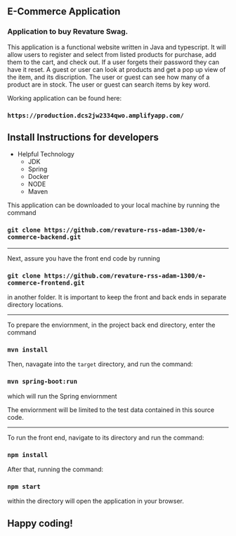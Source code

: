 ## E-Commerce Application

### Application to buy Revature Swag. 

This application is a functional website written in Java and typescript. It will allow users to register and select from listed products for purchase, add them to the cart, and check out. If a user forgets their password they can have it reset. A guest or user can look at products and get a pop up view of the item, and its discription. The user or guest can see how many of a product are in stock. The user or guest can search items by key word.

Working application can be found here:
### `https://production.dcs2jw2334qwo.amplifyapp.com/`

## Install Instructions for developers
- Helpful Technology
  - JDK 
  - Spring
  - Docker
  - NODE
  - Maven

This application can be downloaded to your local machine by running the command
### `git clone https://github.com/revature-rss-adam-1300/e-commerce-backend.git`
-----------
Next, assure you have the front end code by running 
### `git clone https://github.com/revature-rss-adam-1300/e-commerce-frontend.git`

in another folder. It is important to keep the front and back ends in separate directory locations.


-----------
To prepare the enviornment, in the project back end directory, enter the command
### `mvn install`

Then, navagate into the `target` directory, and run the command:
### `mvn spring-boot:run`
which will run the Spring enviornment

The enviornment will be limited to the test data contained in this source code. 


----------
To run the front end, navigate to its directory and run the command:
### `npm install`
After that, running the command:
### `npm start` 
within the directory will open the application in your browser. 



## Happy coding!
